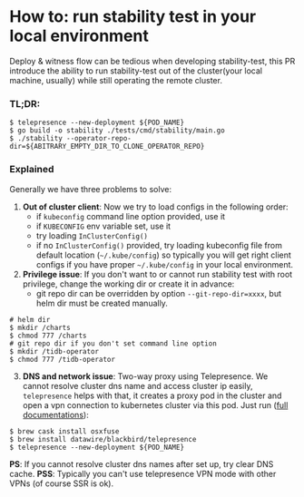 # How to: run stability test in your local environment

Deploy & witness flow can be tedious when developing stability-test, this PR introduce the ability to run stability-test out of the cluster(your local machine, usually) while still operating the remote cluster.

### TL;DR: 
```shell
$ telepresence --new-deployment ${POD_NAME}
$ go build -o stability ./tests/cmd/stability/main.go
$ ./stability --operator-repo-dir=${ABITRARY_EMPTY_DIR_TO_CLONE_OPERATOR_REPO}
```

### Explained

Generally we have three problems to solve: 

1. **Out of cluster client**: Now we try to load configs in the following order:
    * if `kubeconfig` command line option provided, use it
    * if `KUBECONFIG` env variable set, use it
    * try loading `InClusterConfig()`
    * if no `InClusterConfig()` provided, try loading kubeconfig file from default location (`~/.kube/config`)
so typically you will get right client configs if you have proper `~/.kube/config` in your local environment. 
2. **Privilege issue**: If you don't want to or cannot run stability test with root privilege, change the working dir or create it in advance:
    * git repo dir can be overridden by option `--git-repo-dir=xxxx`, but helm dir must be created manually. 
```shell
# helm dir
$ mkdir /charts
$ chmod 777 /charts
# git repo dir if you don't set command line option
$ mkdir /tidb-operator
$ chmod 777 /tidb-operator
```
3. **DNS and network issue**: Two-way proxy using Telepresence. We cannot resolve cluster dns name and access cluster ip easily, `telepresence` helps with that, it creates a proxy pod in the cluster and open a vpn connection to kubernetes cluster via this pod. Just run ([full documentations](https://www.telepresence.io/reference/install)):
```shell
$ brew cask install osxfuse
$ brew install datawire/blackbird/telepresence
$ telepresence --new-deployment ${POD_NAME}
``` 
**PS**: If you cannot resolve cluster dns names after set up, try clear DNS cache.
**PSS**: Typically you can't use telepresence VPN mode with other VPNs (of course SSR is ok).